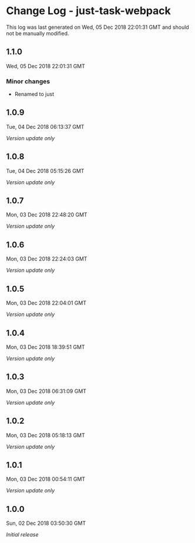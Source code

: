 # Change Log - just-task-webpack

This log was last generated on Wed, 05 Dec 2018 22:01:31 GMT and should not be manually modified.

## 1.1.0
Wed, 05 Dec 2018 22:01:31 GMT

### Minor changes

- Renamed to just

## 1.0.9
Tue, 04 Dec 2018 06:13:37 GMT

*Version update only*

## 1.0.8
Tue, 04 Dec 2018 05:15:26 GMT

*Version update only*

## 1.0.7
Mon, 03 Dec 2018 22:48:20 GMT

*Version update only*

## 1.0.6
Mon, 03 Dec 2018 22:24:03 GMT

*Version update only*

## 1.0.5
Mon, 03 Dec 2018 22:04:01 GMT

*Version update only*

## 1.0.4
Mon, 03 Dec 2018 18:39:51 GMT

*Version update only*

## 1.0.3
Mon, 03 Dec 2018 06:31:09 GMT

*Version update only*

## 1.0.2
Mon, 03 Dec 2018 05:18:13 GMT

*Version update only*

## 1.0.1
Mon, 03 Dec 2018 00:54:11 GMT

*Version update only*

## 1.0.0
Sun, 02 Dec 2018 03:50:30 GMT

*Initial release*

